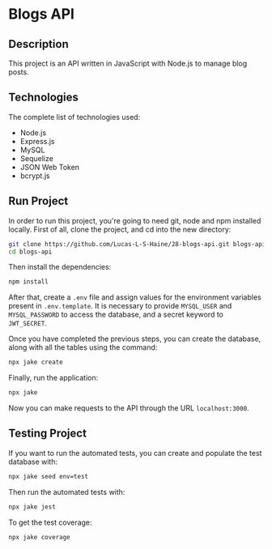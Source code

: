 # Blogs API

## Description

This project is an API written in JavaScript with Node.js to manage blog posts.

## Technologies

The complete list of technologies used:

- Node.js
- Express.js
- MySQL
- Sequelize
- JSON Web Token
- bcrypt.js

## Run Project

In order to run this project, you're going to need git, node and npm installed
locally. First of all, clone the project, and cd into the new directory:
```sh
git clone https://github.com/Lucas-L-S-Haine/28-blogs-api.git blogs-api
cd blogs-api
```
Then install the dependencies:
```sh
npm install
```
After that, create a `.env` file and assign values for the environment variables
present in `.env.template`. It is necessary to provide `MYSQL_USER` and
`MYSQL_PASSWORD` to access the database, and a secret keyword to `JWT_SECRET`.

Once you have completed the previous steps, you can create the database, along
with all the tables using the command:
```sh
npx jake create
```
Finally, run the application:
```sh
npx jake
```
Now you can make requests to the API through the URL `localhost:3000`.

## Testing Project

If you want to run the automated tests, you can create and populate the test
database with:
```sh
npx jake seed env=test
```
Then run the automated tests with:
```sh
npx jake jest
```
To get the test coverage:
```sh
npx jake coverage
```
